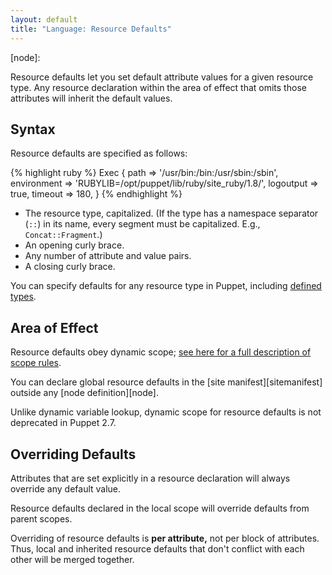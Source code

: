 ```yaml
---
layout: default
title: "Language: Resource Defaults"
---
```


<!-- TODO -->

[dynamic_scope]: 
[resource]: 
[definedtypes]: 
[sitemanifest]: 
[node]: 

Resource defaults let you set default attribute values for a given resource type. Any resource declaration within the area of effect that omits those attributes will inherit the default values.

Syntax
-----

Resource defaults are specified as follows:

{% highlight ruby %}
    Exec { 
      path        => '/usr/bin:/bin:/usr/sbin:/sbin',
      environment => 'RUBYLIB=/opt/puppet/lib/ruby/site_ruby/1.8/',
      logoutput   => true,
      timeout     => 180,
    }
{% endhighlight %}

* The resource type, capitalized. (If the type has a namespace separator (`::`) in its name, every segment must be capitalized. E.g., `Concat::Fragment`.)
* An opening curly brace.
* Any number of attribute and value pairs.
* A closing curly brace. 

You can specify defaults for any resource type in Puppet, including [defined types][definedtypes].

Area of Effect
-----

Resource defaults obey dynamic scope; [see here for a full description of scope rules][dynamic_scope]. 

You can declare global resource defaults in the [site manifest][sitemanifest] outside any [node definition][node].

Unlike dynamic variable lookup, dynamic scope for resource defaults is not deprecated in Puppet 2.7.

Overriding Defaults
-----

Attributes that are set explicitly in a resource declaration will always override any default value. 

Resource defaults declared in the local scope will override defaults from parent scopes. 

Overriding of resource defaults is **per attribute,** not per block of attributes. Thus, local and inherited resource defaults that don't conflict with each other will be merged together. 
